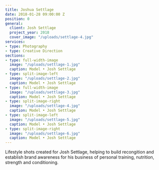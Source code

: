 ```yaml
---
title: Joshua Settlage
date: 2018-01-28 09:00:00 Z
position: 0
general:
  client: Josh Settlage
  project_year: 2018
  cover_image: "/uploads/settlage-4.jpg"
services:
- type: Photography
- type: Creative Direction
sections:
- type: full-width-image
  image: "/uploads/settlage-1.jpg"
  caption: Model • Josh Settlage
- type: split-image-left
  image: "/uploads/settlage-2.jpg"
  caption: Model • Josh Settlage
- type: full-width-image
  image: "/uploads/settlage-3.jpg"
  caption: Model • Josh Settlage
- type: split-image-right
  image: "/uploads/settlage-4.jpg"
  caption: Model • Josh Settlage
- type: split-image-left
  image: "/uploads/settlage-5.jpg"
  caption: Model • Josh Settlage
- type: split-image-right
  image: "/uploads/settlage-6.jpg"
  caption: Model • Josh Settlage
---
```


Lifestyle shots created for Josh Settlage, helping to build recongition and establish brand awareness for his business of personal training, nutrition, strength and conditioning.